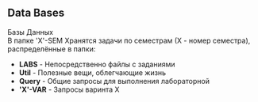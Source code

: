 ## Data Bases  
Базы Данных  
В папке 'X'-SEM Хранятся задачи по семестрам (Х - номер семестра), распределённые в папки:  
* **LABS** - Непосредственно файлы с заданиями  
* **Util** - Полезные вещи, облегчающие жизнь  
* **Query** - Общие запросы для выполнения лабораторной  
* **'X'-VAR** - Запросы варинта Х
